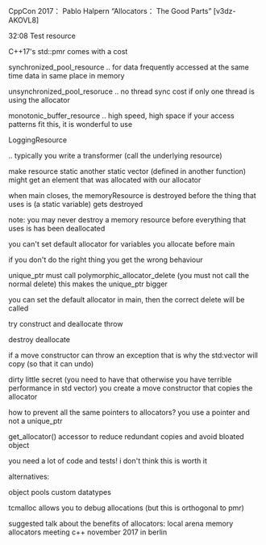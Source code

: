 CppCon 2017： Pablo Halpern “Allocators： The Good Parts” [v3dz-AKOVL8]

32:08 Test resource 


C++17's std::pmr comes with a cost

synchronized_pool_resource .. for data frequently accessed at the same time
  data in same place in memory
  
unsynchronized_pool_resoruce .. no thread sync cost
  if only one thread is using the allocator

monotonic_buffer_resource .. high speed, high space
  if your access patterns fit this, it is wonderful to use
  
LoggingResource

 .. typically you write a transformer (call the underlying resource)
 
 
make resource static
another static vector (defined in another function) might get an element that was allocated with our allocator

when main closes, the memoryResource is destroyed before the thing that uses is (a static variable) gets destroyed

note: you may never destroy a memory resource before everything that uses is has been deallocated

you can't set default allocator for variables you allocate before main


if you don't do the right thing you get the wrong behaviour

unique_ptr must call polymorphic_allocator_delete (you must not call the normal delete)
this makes the unique_ptr bigger

you can set the default allocator in main, then the correct delete will be called

try 
 construct
and 
 deallocate
 throw
 
destroy
deallocate


if a move constructor can throw an exception
that is why the std:vector will copy (so that it can undo)

dirty little secret (you need to have that otherwise you have terrible performance in std vector)
you create a move constructor that copies the allocator

how to prevent all the same pointers to allocators?
you use a pointer and not a unique_ptr

get_allocator() accessor to reduce redundant copies and avoid bloated object

you need a lot of code and tests! i don't think this is worth it


alternatives:

object pools
custom datatypes


tcmalloc allows you to debug allocations (but this is orthogonal to pmr)

suggested talk about the benefits of allocators: local arena memory allocators
meeting c++ november 2017 in berlin

